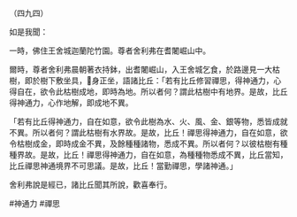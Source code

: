 （四九四）

如是我聞：

一時，佛住王舍城迦蘭陀竹園。尊者舍利弗在耆闍崛山中。

爾時，尊者舍利弗晨朝著衣持鉢，出耆闍崛山，入王舍城乞食，於路邊見一大枯樹，即於樹下敷坐具，𣫍身正坐，語諸比丘：「若有比丘修習禪思，得神通力，心得自在，欲令此枯樹成地，即時為地。所以者何？謂此枯樹中有地界。是故，比丘得神通力，心作地解，即成地不異。

「若有比丘得神通力，自在如意，欲令此樹為水、火、風、金、銀等物，悉皆成就不異。所以者何？謂此枯樹有水界故。是故，比丘！禪思得神通力，自在如意，欲令枯樹成金，即時成金不異，及餘種種諸物，悉成不異。所以者何？以彼枯樹有種種界故。是故，比丘！禪思得神通力，自在如意，為種種物悉成不異，比丘當知，比丘禪思神通境界不可思議。是故，比丘！當勤禪思，學諸神通。」

舍利弗說是經已，諸比丘聞其所說，歡喜奉行。





#神通力
#禪思
